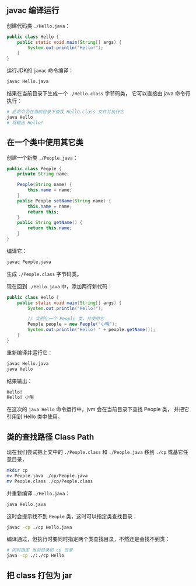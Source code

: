 ## javac 编译运行

创建代码类 `./Hello.java`：
```java
public class Hello {
    public static void main(String[] args) {
        System.out.println("Hello!");
    }
}
```

运行JDK的 `javac` 命令编译：
```bash
javac Hello.java
```

结果在当前目录下生成一个 `./Hello.class` 字节码类，
它可以直接由 java 命令行执行：

```bash
# 此命令会在当前目录下查找 Hello.class 文件并执行它
java Hello
# 将输出 Hello!
```

## 在一个类中使用其它类

创建一个新类 `./People.java`：

```java
public class People {
    private String name;

    People(String name) {
        this.name = name;
    }
    public People setName(String name) {
        this.name = name;
        return this;
    }
    public String getName() {
        return this.name;
    }
}
```
编译它：
```bash
javac People.java
```
生成 `./People.class` 字节码类。

现在回到 `./Hello.java` 中，添加两行新代码：

```java
public class Hello {
    public static void main(String[] args) {
        System.out.println("Hello!");

        // 实例化一个 People 类，并使用它
        People people = new People("小明");
        System.out.println("Hello! " + people.getName());
    }
}
```

重新编译并运行它：
```bash
javac Hello.java
java Hello
```
结果输出：
```bash
Hello!
Hello! 小明
```

在这次的 `java Hello` 命令运行中，jvm 会在当前目录下查找 People 类，
并把它引用到 Hello 类中使用。

## 类的查找路径 Class Path

现在我们尝试把上文中的 `./People.class` 和 `./People.java` 移到 `./cp` 或基它任意目录，

```bash
mkdir cp
mv People.java ./cp/People.java
mv People.class ./cp/People.class
```

并重新编译 `./Hello.java`：

```bash
java Hello.java
```

这时会提示找不到 `People` 类，这时可以指定类查找目录：

```bash
javac -cp ./cp Hello.java
```

编译通过，但执行时要同时指定两个类查找目录，不然还是会找不到类：
```bash
# 同时指定 当前目录和 cp 目录
java -cp ./:./cp Hello
```

## 把 class 打包为 jar